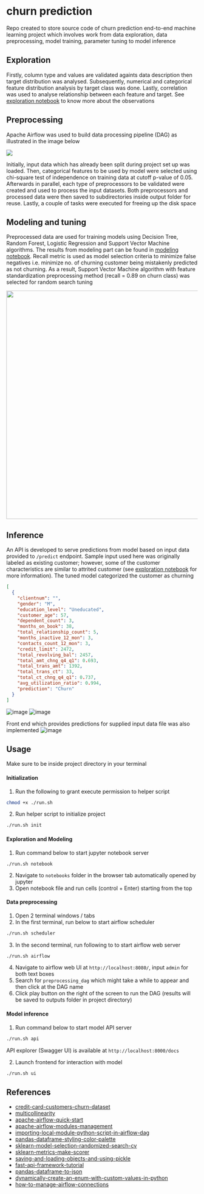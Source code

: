 # churn prediction

Repo created to store source code of churn prediction end-to-end machine learning project which involves work from data exploration, data preprocessing, model training, parameter tuning to model inference

## Exploration

Firstly, column type and values are validated againts data description then target distribution was analysed. Subsequently, numerical and categorical feature distribution analysis by target class was done. Lastly, correlation was used to analyse relationship between each feature and target. See [exploration notebook](https://github.com/ppkgtmm/churn-prediction/blob/main/notebooks/exploration.ipynb) to know more about the observations

## Preprocessing

Apache Airflow was used to build data processing pipeline (DAG) as illustrated in the image below

<img src="https://github.com/ppkgtmm/churn-prediction/blob/main/images/dag-diagram.png?raw=true" />

Initially, input data which has already been split during project set up was loaded. Then, categorical features to be used by model were selected using chi-square test of independence on training data at cutoff p-value of 0.05. Afterwards in parallel, each type of preprocessors to be validated were created and used to process the input datasets. Both preprocessors and processed data were then saved to subdirectories inside output folder for reuse. Lastly, a couple of tasks were executed for freeing up the disk space

## Modeling and tuning

Preprocessed data are used for training models using Decision Tree, Random Forest, Logistic Regression and Support Vector Machine algorithms. The results from modeling part can be found in [modeling notebook](https://github.com/ppkgtmm/hello-hello/blob/main/notebooks/modeling.ipynb). Recall metric is used as model selection criteria to minimize false negatives i.e. minimize no. of churning customer being mistakenly predicted as not churning. As a result, Support Vector Machine algorithm with feature standardization preprocessing method (recall = 0.89 on churn class) was selected for random search tuning

<p align="center">
<img width="600" src="https://github.com/ppkgtmm/churn-prediction/blob/main/images/evaluation-result.png?raw=true" />
</p>

## Inference

An API is developed to serve predictions from model based on input data provided to `/predict` endpoint. Sample input used here was originally labeled as existing customer; however, some of the customer characteristics are similar to attrited customer (see [exploration notebook](https://github.com/ppkgtmm/hello-hello/blob/main/notebooks/exploration.ipynb) for more information). The tuned model categorized the customer as churning

```json
[
  {
    "clientnum": "",
    "gender": "M",
    "education_level": "Uneducated",
    "customer_age": 57,
    "dependent_count": 3,
    "months_on_book": 38,
    "total_relationship_count": 5,
    "months_inactive_12_mon": 3,
    "contacts_count_12_mon": 3,
    "credit_limit": 2472,
    "total_revolving_bal": 2457,
    "total_amt_chng_q4_q1": 0.693,
    "total_trans_amt": 1392,
    "total_trans_ct": 33,
    "total_ct_chng_q4_q1": 0.737,
    "avg_utilization_ratio": 0.994,
    "prediction": "Churn"
  }
]
```

![image](https://github.com/ppkgtmm/churn-prediction/blob/main/images/api-input.png?raw=true)
![image](https://github.com/ppkgtmm/churn-prediction/blob/main/images/api-output.png?raw=true)

Front end which provides predictions for supplied input data file was also implemented
![image](https://github.com/ppkgtmm/churn-prediction/blob/main/images/front-end.png?raw=true)

## Usage

Make sure to be inside project directory in your terminal

#### Initialization

1. Run the following to grant execute permission to helper script

```sh
chmod +x ./run.sh
```

2. Run helper script to initialize project

```sh
./run.sh init
```

#### Exploration and Modeling

1. Run command below to start jupyter notebook server

```
./run.sh notebook
```

2. Navigate to `notebooks` folder in the browser tab automatically opened by jupyter
3. Open notebook file and run cells (control + Enter) starting from the top

#### Data preprocessing

1. Open 2 terminal windows / tabs
2. In the first terminal, run below to start airflow scheduler

```sh
./run.sh scheduler
```

3. In the second terminal, run following to to start airflow web server

```sh
./run.sh airflow
```

4. Navigate to airflow web UI at `http://localhost:8080/`, input `admin` for both text boxes
5. Search for `preprocessing_dag` which might take a while to appear and then click at the DAG name
6. Click play button on the right of the screen to run the DAG (results will be saved to outputs folder in project directory)

#### Model inference

1. Run command below to start model API server

```sh
./run.sh api
```

API explorer (Swagger UI) is available at `http://localhost:8000/docs`

2. Launch frontend for interaction with model

```sh
./run.sh ui
```

## References

- [credit-card-customers-churn-dataset](https://www.kaggle.com/datasets/sakshigoyal7/credit-card-customers)
- [multicollinearity](https://en.wikipedia.org/wiki/Multicollinearity)
- [apache-airflow-quick-start](https://airflow.apache.org/docs/apache-airflow/stable/start/local.html)
- [apache-airflow-modules-management](https://airflow.apache.org/docs/apache-airflow/stable/modules_management.html)
- [importing-local-module-python-script-in-airflow-dag](https://stackoverflow.com/questions/50150384/importing-local-module-python-script-in-airflow-dag)
- [pandas-dataframe-styling-color-palette](https://pandas.pydata.org/docs/user_guide/style.html)
- [sklearn-model-selection-randomized-search-cv](https://scikit-learn.org/stable/modules/generated/sklearn.model_selection.RandomizedSearchCV.html)
- [sklearn-metrics-make-scorer](https://scikit-learn.org/stable/modules/generated/sklearn.metrics.make_scorer.html)
- [saving-and-loading-objects-and-using-pickle](https://stackoverflow.com/questions/4530611/saving-and-loading-objects-and-using-pickle)
- [fast-api-framework-tutorial](https://fastapi.tiangolo.com/)
- [pandas-dataframe-to-json](https://pandas.pydata.org/docs/reference/api/pandas.DataFrame.to_json.html)
- [dynamically-create-an-enum-with-custom-values-in-python](https://stackoverflow.com/questions/33690064/dynamically-create-an-enum-with-custom-values-in-python)
- [how-to-manage-airflow-connections](https://airflow.apache.org/docs/apache-airflow/2.2.4/howto/connection.html)
